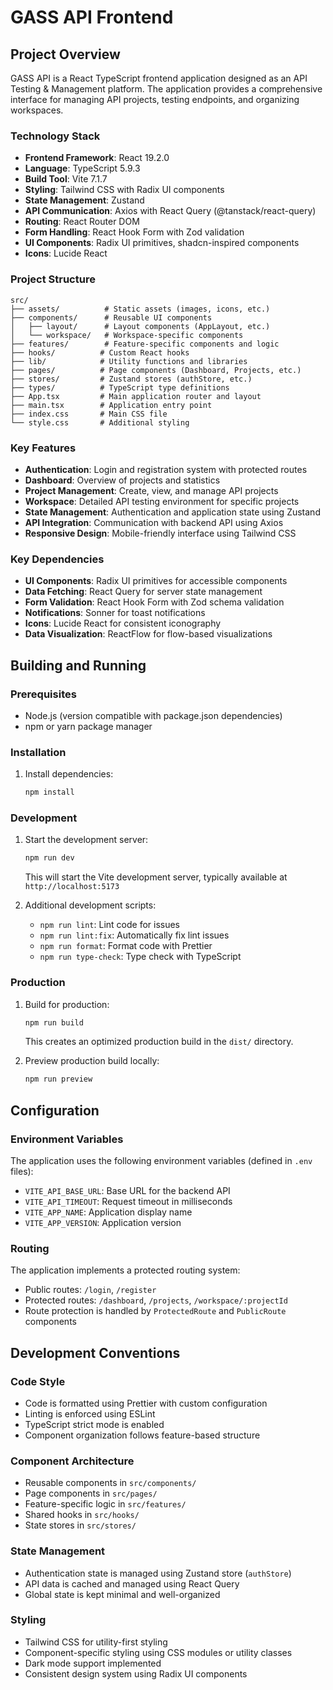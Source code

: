 # GASS API Frontend

## Project Overview

GASS API is a React TypeScript frontend application designed as an API Testing & Management platform. The application provides a comprehensive interface for managing API projects, testing endpoints, and organizing workspaces.

### Technology Stack
- **Frontend Framework**: React 19.2.0
- **Language**: TypeScript 5.9.3
- **Build Tool**: Vite 7.1.7
- **Styling**: Tailwind CSS with Radix UI components
- **State Management**: Zustand
- **API Communication**: Axios with React Query (@tanstack/react-query)
- **Routing**: React Router DOM
- **Form Handling**: React Hook Form with Zod validation
- **UI Components**: Radix UI primitives, shadcn-inspired components
- **Icons**: Lucide React

### Project Structure
```
src/
├── assets/          # Static assets (images, icons, etc.)
├── components/      # Reusable UI components
│   ├── layout/      # Layout components (AppLayout, etc.)
│   └── workspace/   # Workspace-specific components
├── features/        # Feature-specific components and logic
├── hooks/          # Custom React hooks
├── lib/            # Utility functions and libraries
├── pages/          # Page components (Dashboard, Projects, etc.)
├── stores/         # Zustand stores (authStore, etc.)
├── types/          # TypeScript type definitions
├── App.tsx         # Main application router and layout
├── main.tsx        # Application entry point
├── index.css       # Main CSS file
└── style.css       # Additional styling
```

### Key Features
- **Authentication**: Login and registration system with protected routes
- **Dashboard**: Overview of projects and statistics
- **Project Management**: Create, view, and manage API projects
- **Workspace**: Detailed API testing environment for specific projects
- **State Management**: Authentication and application state using Zustand
- **API Integration**: Communication with backend API using Axios
- **Responsive Design**: Mobile-friendly interface using Tailwind CSS

### Key Dependencies
- **UI Components**: Radix UI primitives for accessible components
- **Data Fetching**: React Query for server state management
- **Form Validation**: React Hook Form with Zod schema validation
- **Notifications**: Sonner for toast notifications
- **Icons**: Lucide React for consistent iconography
- **Data Visualization**: ReactFlow for flow-based visualizations

## Building and Running

### Prerequisites
- Node.js (version compatible with package.json dependencies)
- npm or yarn package manager

### Installation
1. Install dependencies:
   ```bash
   npm install
   ```

### Development
1. Start the development server:
   ```bash
   npm run dev
   ```
   This will start the Vite development server, typically available at `http://localhost:5173`

2. Additional development scripts:
   - `npm run lint`: Lint code for issues
   - `npm run lint:fix`: Automatically fix lint issues
   - `npm run format`: Format code with Prettier
   - `npm run type-check`: Type check with TypeScript

### Production
1. Build for production:
   ```bash
   npm run build
   ```
   This creates an optimized production build in the `dist/` directory.

2. Preview production build locally:
   ```bash
   npm run preview
   ```

## Configuration

### Environment Variables
The application uses the following environment variables (defined in `.env` files):
- `VITE_API_BASE_URL`: Base URL for the backend API
- `VITE_API_TIMEOUT`: Request timeout in milliseconds
- `VITE_APP_NAME`: Application display name
- `VITE_APP_VERSION`: Application version

### Routing
The application implements a protected routing system:
- Public routes: `/login`, `/register`
- Protected routes: `/dashboard`, `/projects`, `/workspace/:projectId`
- Route protection is handled by `ProtectedRoute` and `PublicRoute` components

## Development Conventions

### Code Style
- Code is formatted using Prettier with custom configuration
- Linting is enforced using ESLint
- TypeScript strict mode is enabled
- Component organization follows feature-based structure

### Component Architecture
- Reusable components in `src/components/`
- Page components in `src/pages/`
- Feature-specific logic in `src/features/`
- Shared hooks in `src/hooks/`
- State stores in `src/stores/`

### State Management
- Authentication state is managed using Zustand store (`authStore`)
- API data is cached and managed using React Query
- Global state is kept minimal and well-organized

### Styling
- Tailwind CSS for utility-first styling
- Component-specific styling using CSS modules or utility classes
- Dark mode support implemented
- Consistent design system using Radix UI components